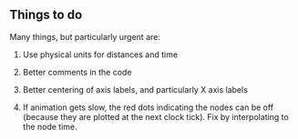 ## Things to do

Many things, but particularly urgent are:

1. Use physical units for distances and time

2. Better comments in the code

3. Better centering of axis labels, and particularly X axis labels

4. If animation gets slow, the red dots indicating the nodes can be off (because they are plotted at the next clock tick). Fix by interpolating to the node time.
